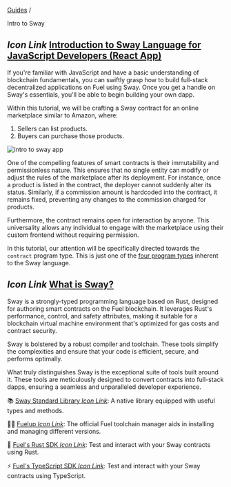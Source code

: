 [Guides](https://docs.fuel.network/guides/) /

Intro to Sway

## _Icon Link_ [Introduction to Sway Language for JavaScript Developers (React App)](https://docs.fuel.network/guides/intro-to-sway/\#introduction-to-sway-language-for-javascript-developers-react-app)

If you're familiar with JavaScript and have a basic understanding of blockchain fundamentals, you can swiftly grasp how to build full-stack decentralized applications on Fuel using Sway. Once you get a handle on Sway's essentials, you'll be able to begin building your own dapp.

Within this tutorial, we will be crafting a Sway contract for an online marketplace similar to Amazon, where:

1. Sellers can list products.
2. Buyers can purchase those products.

![intro to sway app](https://docs.fuel.network/images/intro-to-sway.gif)

One of the compelling features of smart contracts is their immutability and permissionless nature. This ensures that no single entity can modify or adjust the rules of the marketplace after its deployment. For instance, once a product is listed in the contract, the deployer cannot suddenly alter its status. Similarly, if a commission amount is hardcoded into the contract, it remains fixed, preventing any changes to the commission charged for products.

Furthermore, the contract remains open for interaction by anyone. This universality allows any individual to engage with the marketplace using their custom frontend without requiring permission.

In this tutorial, our attention will be specifically directed towards the `contract` program type. This is just one of the [four program types](https://docs.fuel.network/docs/sway/sway-program-types/) inherent to the Sway language.

## _Icon Link_ [What is Sway?](https://docs.fuel.network/guides/intro-to-sway/\#what-is-sway)

Sway is a strongly-typed programming language based on Rust, designed for authoring smart contracts on the Fuel blockchain. It leverages Rust's performance, control, and safety attributes, making it suitable for a blockchain virtual machine environment that's optimized for gas costs and contract security.

Sway is bolstered by a robust compiler and toolchain. These tools simplify the complexities and ensure that your code is efficient, secure, and performs optimally.

What truly distinguishes Sway is the exceptional suite of tools built around it. These tools are meticulously designed to convert contracts into full-stack dapps, ensuring a seamless and unparalleled developer experience.

📚 [Sway Standard Library _Icon Link_](https://fuellabs.github.io/sway/master/std/): A native library equipped with useful types and methods.

🧑‍🔧 [Fuelup _Icon Link_](https://install.fuel.network/latest/): The official Fuel toolchain manager aids in installing and managing different versions.

🦀 [Fuel's Rust SDK _Icon Link_](https://docs.fuel.network/docs/fuels-rs/): Test and interact with your Sway contracts using Rust.

⚡ [Fuel's TypeScript SDK _Icon Link_](https://docs.fuel.network/docs/fuels-ts/): Test and interact with your Sway contracts using TypeScript.